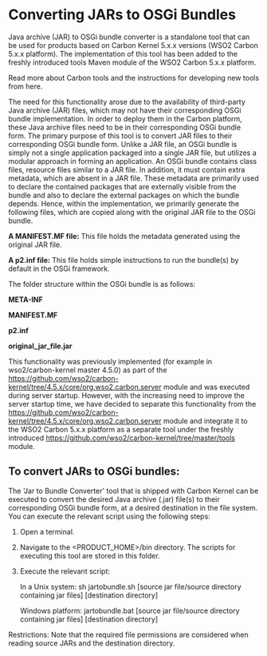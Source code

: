 
# Converting JARs to OSGi Bundles

Java archive (JAR) to OSGi bundle converter is a standalone tool that can be used for products based on Carbon Kernel 5.x.x versions (WSO2 Carbon 5.x.x platform). The implementation of this tool has been added to the freshly introduced tools Maven module of the WSO2 Carbon 5.x.x platform.

Read more about Carbon tools and the instructions for developing new tools from here. 

The need for this functionality arose due to the availability of third-party Java archive (JAR) files, which may not have their corresponding OSGi bundle implementation. In order to deploy them in the Carbon platform, these Java archive files need to be in their corresponding OSGi bundle form. The primary purpose of this tool is to convert JAR files to their corresponding OSGi bundle form. 
Unlike a JAR file, an OSGi bundle is simply not a single application packaged into a single JAR file, but utilizes a modular approach in forming an application. An OSGi bundle contains class files, resource files similar to a JAR file. In addition, it must contain extra metadata, which are absent in a JAR file. These metadata are primarily used to declare the contained packages that are externally visible from the bundle and also to declare the external packages on which the bundle depends. Hence, within the implementation, we primarily generate the following files, which are copied along with the original JAR file to the OSGi bundle.

  **A MANIFEST.MF file:** This file holds the metadata generated using the original JAR file.

  **A p2.inf file:** This file holds simple instructions to run the bundle(s) by default in the OSGi framework.

The folder structure within the OSGi bundle is as follows:

  **META-INF**
 
  **MANIFEST.MF**
 
  **p2.inf**

  **original_jar_file.jar**

This functionality was previously implemented (for example in wso2/carbon-kernel master 4.5.0) as part of the https://github.com/wso2/carbon-kernel/tree/4.5.x/core/org.wso2.carbon.server module and was executed during server startup. However, with the increasing need to improve the server startup time, we have decided to separate this functionality from the https://github.com/wso2/carbon-kernel/tree/4.5.x/core/org.wso2.carbon.server module and integrate it to the WSO2 Carbon 5.x.x platform as a separate tool under the freshly introduced https://github.com/wso2/carbon-kernel/tree/master/tools module.

## To convert JARs to OSGi bundles:

The 'Jar to Bundle Converter' tool that is shipped with Carbon Kernel can be executed to convert the desired Java archive (.jar) file(s) to their corresponding OSGi bundle form, at a desired destination in the file system. You can execute the relevant script using the following steps:

1. Open a terminal.
2. Navigate to the <PRODUCT_HOME>/bin directory. The scripts for executing this tool are stored in this folder.
3. Execute the relevant script:

     In a Unix system:  sh jartobundle.sh [source jar file/source directory containing jar files] [destination directory] 

     Windows platform: jartobundle.bat [source jar file/source directory containing jar files] [destination directory]

Restrictions: Note that the required file permissions are considered when reading source JARs and the destination directory.
